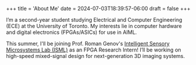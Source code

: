 +++
title = 'About Me'
date = 2024-07-03T18:39:57-06:00
draft = false
+++

I’m a second-year student studying Electrical and Computer Engineering (ECE) at the University of Toronto. My interests lie in computer hardware and digital electronics (FPGAs/ASICs) for use in AIML.

This summer, I'll be joining Prof. Roman Genov's [Intelligent Sensory Microsystems Lab (ISML)](https://www.eecg.utoronto.ca/~roman/lab/index.html) as an FPGA Research Intern! I’ll be working on high-speed mixed-signal design for next-generation 3D imaging systems. 

<!-- ## Featured Projects

💾 [Memory Initialization File Reformatter](https://github.com/arnav-patil-12/mif-serializer) - ECE241 final project side quest. Serializes address-indexed data values in a MIF.

🌎 [Static Personal Website with Hugo](https://github.com/arnav-patil-12/arnav-patil-12.github.io) - A personal website which also contains a large course notes repository.

🧠 [Deep Learning Framework with NumPy](https://github.com/arnav-patil-12/neural-network-from-scratch) - Vanilla Python neural network to teach myself about AI 🤓 -->
